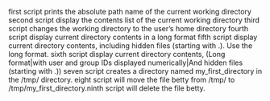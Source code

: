 first script prints the absolute path name of the current working directory
second script display the contents list of the current working directory
third script changes the working directory to the user’s home directory
fourth script display current directory contents in a long format
fifth script display current directory contents, including hidden files (starting with .). Use the long format.
sixth script display current directory contents, (Long format|with user and group IDs displayed numerically|And hidden files (starting with .))
seven script creates a directory named my_first_directory in the /tmp/ directory.
eight script will move the file betty from /tmp/ to /tmp/my_first_directory.ninth script will delete the file betty.
